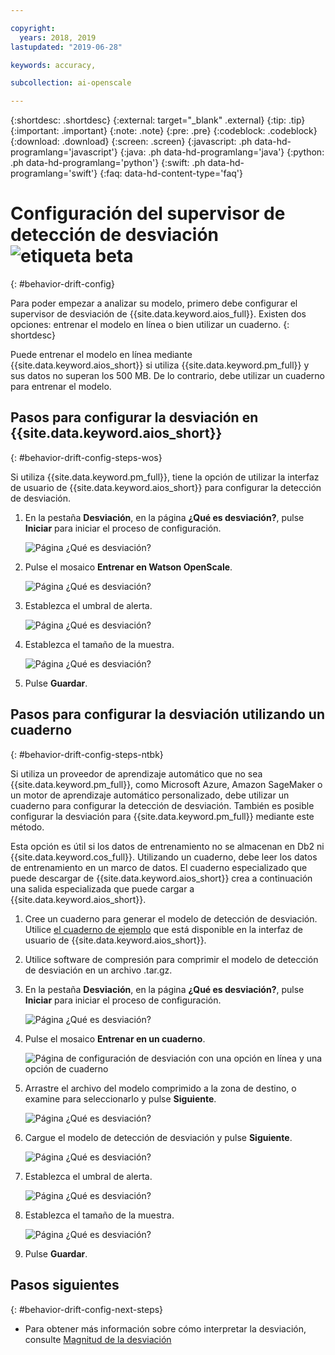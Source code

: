 ```yaml
---

copyright:
  years: 2018, 2019
lastupdated: "2019-06-28"

keywords: accuracy, 

subcollection: ai-openscale

---
```


{:shortdesc: .shortdesc}
{:external: target="_blank" .external}
{:tip: .tip}
{:important: .important}
{:note: .note}
{:pre: .pre}
{:codeblock: .codeblock}
{:download: .download}
{:screen: .screen}
{:javascript: .ph data-hd-programlang='javascript'}
{:java: .ph data-hd-programlang='java'}
{:python: .ph data-hd-programlang='python'}
{:swift: .ph data-hd-programlang='swift'}
{:faq: data-hd-content-type='faq'}

# Configuración del supervisor de detección de desviación ![etiqueta beta](images/beta.png)
{: #behavior-drift-config}

Para poder empezar a analizar su modelo, primero debe configurar el supervisor de desviación de {{site.data.keyword.aios_full}}. Existen dos opciones: entrenar el modelo en línea o bien utilizar un cuaderno.
{: shortdesc}

Puede entrenar el modelo en línea mediante {{site.data.keyword.aios_short}}
si utiliza {{site.data.keyword.pm_full}} y sus datos no superan los 500 MB. De lo contrario, debe utilizar un cuaderno para entrenar el modelo.

## Pasos para configurar la desviación en {{site.data.keyword.aios_short}}
{: #behavior-drift-config-steps-wos}

Si utiliza {{site.data.keyword.pm_full}}, tiene la opción de utilizar la interfaz de usuario de {{site.data.keyword.aios_short}} para configurar la detección de desviación.

1. En la pestaña **Desviación**, en la página **¿Qué es desviación?**, pulse **Iniciar** para iniciar el proceso de configuración.

   ![Página ¿Qué es desviación?](images/wos-drift-config-1.png)

2. Pulse el mosaico **Entrenar en Watson OpenScale**.

   ![Página ¿Qué es desviación?](images/drift-config-2.png)

3. Establezca el umbral de alerta.

   ![Página ¿Qué es desviación?](images/drift-config-3.png)

3. Establezca el tamaño de la muestra.

   ![Página ¿Qué es desviación?](images/drift-config-4.png)
   
3. Pulse **Guardar**.


## Pasos para configurar la desviación utilizando un cuaderno
{: #behavior-drift-config-steps-ntbk}

Si utiliza un proveedor de aprendizaje automático que no sea {{site.data.keyword.pm_full}}, como Microsoft Azure, Amazon SageMaker o un motor de aprendizaje automático personalizado, debe utilizar un cuaderno para configurar la detección de desviación. También es posible configurar la desviación para {{site.data.keyword.pm_full}} mediante este método.

Esta opción es útil si los datos de entrenamiento no se almacenan en Db2 ni {{site.data.keyword.cos_full}}. Utilizando un cuaderno, debe leer los datos de entrenamiento en un marco de datos. El cuaderno especializado que puede descargar de {{site.data.keyword.aios_short}} crea a continuación una salida especializada que puede cargar a {{site.data.keyword.aios_short}}.

1. Cree un cuaderno para generar el modelo de detección de desviación. Utilice [el cuaderno de ejemplo](https://github.com/IBM-Watson/aios-data-distribution/blob/master/training_statistics_notebook.ipynb) que está disponible en la interfaz de usuario de {{site.data.keyword.aios_short}}.
2. Utilice software de compresión para comprimir el modelo de detección de desviación en un archivo .tar.gz.

1. En la pestaña **Desviación**, en la página **¿Qué es desviación?**, pulse **Iniciar** para iniciar el proceso de configuración.

   ![Página ¿Qué es desviación?](images/wos-drift-config-1.png)

2. Pulse el mosaico **Entrenar en un cuaderno**.

   ![Página de configuración de desviación con una opción en línea y una opción de cuaderno](images/drift-config-2.png)

3. Arrastre el archivo del modelo comprimido a la zona de destino, o examine para seleccionarlo y pulse **Siguiente**.

   ![Página ¿Qué es desviación?](images/wos-drift-config-2b.png)
   
3. Cargue el modelo de detección de desviación y pulse **Siguiente**.

   ![Página ¿Qué es desviación?](images/drift-config-upload.png)
   
3. Establezca el umbral de alerta.

   ![Página ¿Qué es desviación?](images/drift-config-3.png)

3. Establezca el tamaño de la muestra.

   ![Página ¿Qué es desviación?](images/drift-config-4.png)
   
3. Pulse **Guardar**.

## Pasos siguientes
{: #behavior-drift-config-next-steps}

- Para obtener más información sobre cómo interpretar la desviación, consulte [Magnitud de la desviación](/docs/services/ai-openscale?topic=ai-openscale-behavior-drift-ovr)
